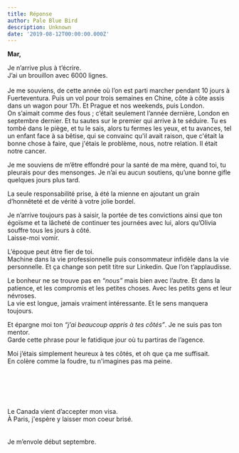 ```yaml
---
title: Réponse
author: Pale Blue Bird
description: Unknown
date: '2019-08-12T00:00:00.000Z'
---
```


<b>Mar,</b>
<br>

Je n’arrive plus à t’écrire.<br>
J’ai un brouillon avec 6000 lignes.
<br>
<br>
Je me souviens, de cette année où l’on est parti marcher pendant 10 jours à Fuerteventura. Puis un vol pour trois semaines en Chine, côte à côte assis dans un wagon pour 17h. Et Prague et nos weekends, puis London.<br>
On s’aimait comme des fous ; c’était seulement l’année dernière, London en septembre dernier. Et tu sautes sur le premier qui arrive à te séduire. Tu es tombé dans le piège, et tu le sais, alors tu fermes les yeux, et tu avances, tel un enfant face à sa bêtise, qui se convainc qu'il avait raison, que c'était la bonne chose à faire, que j'étais le problème, nous, notre relation. Il était notre cancer.

Je me souviens de m’être effondré pour la santé de ma mère, quand toi, tu pleurais pour des mensonges. Je n’ai eu aucun soutiens, qu’une bonne gifle quelques jours plus tard.

La seule responsabilité prise, à été la mienne en ajoutant un grain d’honnêteté et de vérité à votre jolie bordel.

Je n’arrive toujours pas à saisir, la portée de tes convictions ainsi que ton égoïsme et ta lâcheté de continuer tes journées avec lui, alors qu’Olivia souffre tous les jours à côté.<br>
Laisse-moi vomir.

L’époque peut être fier de toi.<br>
Machine dans la vie professionnelle puis consommateur infidèle dans la vie personnelle. Et ça change son petit titre sur Linkedin. Que l’on t’applaudisse.

Le bonheur ne se trouve pas en _“nous”_ mais bien avec l’autre. Et dans la patience, et les compromis et les petites choses.
Avec les petits gens et leur névroses.<br>
La vie est longue, jamais vraiment intéressante. Et le sens manquera toujours.

Et épargne moi ton _“j’ai beaucoup appris à tes côtés”_. Je ne suis pas ton mentor.<br>
Garde cette phrase pour le fatidique jour où tu partiras de l’agence.

Moi j’étais simplement heureux à tes côtés, et oh que ça me suffisait.<br>
En colère comme la foudre, tu n'imagines pas ma peine.

<br>
<br>
<br>
<br>

Le Canada vient d’accepter mon visa.<br>
À Paris, j'espère y laisser mon coeur brisé.<br>
<br>
<br>
Je m’envole début septembre.
